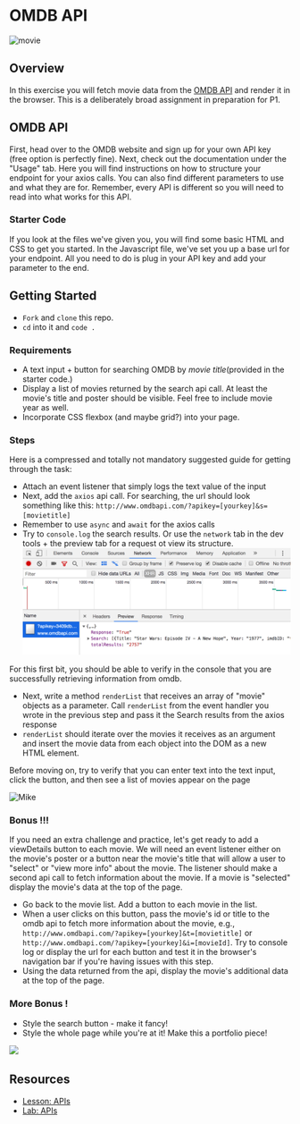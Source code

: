 # OMDB API

![movie](https://external-content.duckduckgo.com/iu/?u=https%3A%2F%2Fmedia.giphy.com%2Fmedia%2FrF9IEPtjdIJmE%2Fgiphy.gif&f=1&nofb=1)

## Overview

In this exercise you will fetch movie data from the [OMDB API](http://www.omdbapi.com/) and render it in the browser.
This is a deliberately broad assignment in preparation for P1.

## OMDB API


First, head over to the OMDB website and sign up for your own API key (free option is perfectly fine). Next, check out the documentation under the "Usage" tab. Here you will find instructions on how to structure your endpoint for your axios calls. You can also find different parameters to use and what they are for. Remember, every API is different so you will need to read into what works for this API.

### Starter Code

If you look at the files we've given you, you will find some basic HTML and CSS to get you started. In the Javascript file, we've set you up a base url for your endpoint. All you need to do is plug in your API key and add your parameter to the end.


## Getting Started 
- `Fork` and `clone` this repo.
- `cd` into it and `code .`

### Requirements

- A text input + button for searching OMDB by _movie title_(provided in the starter code.)
- Display a list of movies returned by the search api call.  At least the movie's title and poster should be visible. Feel free to include movie year as well.
- Incorporate CSS flexbox (and maybe grid?) into your page.

### Steps

Here is a compressed and totally not mandatory suggested guide for getting through the task:

- Attach an event listener that simply logs the text value of the input
- Next, add the `axios` api call.  For searching, the url should look something like this: `http://www.omdbapi.com/?apikey=[yourkey]&s=[movietitle]`
- Remember to use `async` and `await` for the axios calls
- Try to `console.log` the search results.  Or use the `network` tab in the dev tools + the preview tab for a request ot view its structure.
![dev tools](./devtools.png)

For this first bit, you should be able to verify in the console that you are successfully retrieving information from omdb.

- Next, write a method `renderList` that receives an array of "movie" objects as a parameter.  Call `renderList` from the event handler you wrote in the previous step and pass it the Search results from the axios response
- `renderList` should iterate over the movies it receives as an argument and insert the movie data from each object into the DOM as a new HTML element.

Before moving on, try to verify that you can enter text into the text input, click the button, and then see a list of movies appear on the page

![Mike](https://external-content.duckduckgo.com/iu/?u=https%3A%2F%2Fmedia1.tenor.com%2Fimages%2F54451401d52c0dd2fe9ee5752857d53c%2Ftenor.gif%3Fitemid%3D3579864&f=1&nofb=1)

### Bonus !!!

If you need an extra challenge and practice, let's get ready to add a viewDetails button to each movie.
We will need an event listener either on the movie's poster or a button near the movie's title that will allow a user to "select" or "view more info" about the movie.  The listener should make a second api call to fetch information about the movie. If a movie is "selected" display the movie's data at the top of the page.

- Go back to the movie list.  Add a button to each movie in the list.  
- When a user clicks on this button, pass the movie's id or title to the omdb api to fetch more information about the movie, e.g., `http://www.omdbapi.com/?apikey=[yourkey]&t=[movietitle]` or `http://www.omdbapi.com/?apikey=[yourkey]&i=[movieId]`.  Try to console log or display the url for each button and test it in the browser's navigation bar if you're having issues with this step.
- Using the data returned from the api, display the movie's additional data at the top of the page.

### More Bonus !

- Style the search button - make it fancy!
- Style the whole page while you're at it! Make this a portfolio piece!

<img src="https://media0.giphy.com/media/oe1kFNiUhLcSA/giphy.gif" width="700px">

## Resources
- [Lesson: APIs](https://github.com/SEI-R-1-25/u1_lesson_intro_to_apis)
- [Lab: APIs](https://github.com/SEI-R-1-25/u1_lab_api_dogs)
